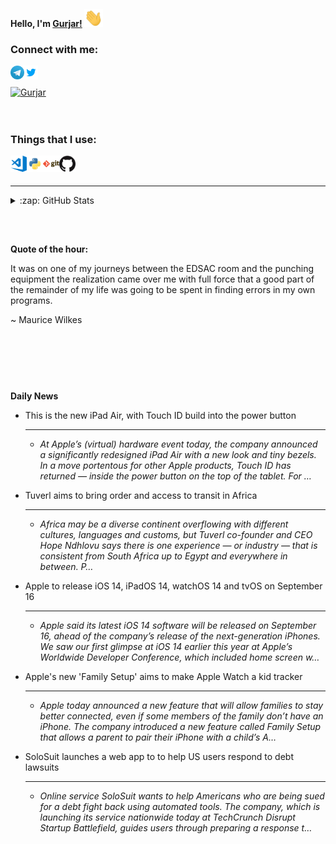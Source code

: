 #### Hello, I'm [Gurjar!](https://GurjarKing.github.io) <img src="https://raw.githubusercontent.com/ABSphreak/ABSphreak/master/gifs/Hi.gif" width="30px"></h2>


### Connect with me:

[<img align="left" alt="Gurjar | Telegram" width="22px" src="https://raw.githubusercontent.com/github/explore/80688e429a7d4ef2fca1e82350fe8e3517d3494d/topics/telegram/telegram.png" />][Telegram]
[<img align="left" alt="Gurjar | Twitter" width="22px" src="https://raw.githubusercontent.com/github/explore/80688e429a7d4ef2fca1e82350fe8e3517d3494d/topics/twitter/twitter.png" />][Twitter]
<br >
<br >
<a href="https://github.com/GurjarKing"><img src="https://komarev.com/ghpvc/?username=GurjarKing" alt="Gurjar" /></a> <br />
<br />
<br />
<!-- <br >

![](https://visitor-badge.glitch.me/badge?page_id=GurjarKing)

<br /> -->

### Things that I use:

[<img align="left" alt="Visual Studio Code" width="26px" src="https://raw.githubusercontent.com/github/explore/80688e429a7d4ef2fca1e82350fe8e3517d3494d/topics/visual-studio-code/visual-studio-code.png" />][VSCode]
[<img align="left" alt="Python" width="26px" src="https://raw.githubusercontent.com/github/explore/80688e429a7d4ef2fca1e82350fe8e3517d3494d/topics/python/python.png" />][Python]
[<img align="left" alt="Git" width="26px" src="https://raw.githubusercontent.com/github/explore/80688e429a7d4ef2fca1e82350fe8e3517d3494d/topics/git/git.png" />][Git]
[<img align="left" alt="GitHub" width="26px" src="https://raw.githubusercontent.com/github/explore/78df643247d429f6cc873026c0622819ad797942/topics/github/github.png" />][Github]

<br />
<br />

---
<details>
  <summary>:zap: GitHub Stats</summary>

<img align="left" alt="Gurjar's Github Stats" src="https://github-readme-stats.vercel.app/api?username=GurjarKing&show_icons=true&hide_border=true&count_private=true&include_all_commit=true&theme=algolia" />

</details>

<!-- ### 🔔 My latest tweet
<a href="https://twitter.com/Gurjar_King43" target="_blank">
	<img src="https://github.com/GurjarKing/GurjarKing/raw/master/tweet.png" width="70%" align="center" alt="Click to view on Twitter" title="My latest tweet, as an image"/>
</a> -->
<br>

<pre>

</pre>

**Quote of the hour:**

It was on one of my journeys between the EDSAC room and the punching equipment the realization came over me with full force that a good part of the remainder of my life was going to be spent in finding errors in my own programs.

~ Maurice Wilkes
<pre>

</pre>
<br>
<pre>


</pre>
<strong>Daily News</strong>
  
  - This is the new iPad Air, with Touch ID build into the power button
     <hr/>
     
      - *At Apple’s (virtual) hardware event today, the company announced a significantly redesigned iPad Air with a new look and tiny bezels. In a move portentous for other Apple products, Touch ID has returned — inside the power button on the top of the tablet. For …*
     
  - Tuverl aims to bring order and access to transit in Africa
      <hr/>
      
      - *Africa may be a diverse continent overflowing with different cultures, languages and customs, but Tuverl co-founder and CEO Hope Ndhlovu says there is one experience — or industry — that is consistent from South Africa up to Egypt and everywhere in between. P…*
      
  - Apple to release iOS 14, iPadOS 14, watchOS 14 and tvOS on September 16
      <hr/>
      
      - *Apple said its latest iOS 14 software will be released on September 16, ahead of the company’s release of the next-generation iPhones. We saw our first glimpse at iOS 14 earlier this year at Apple’s Worldwide Developer Conference, which included home screen w…*
      
  - Apple's new 'Family Setup' aims to make Apple Watch a kid tracker
      <hr/>
      
      - *Apple today announced a new feature that will allow families to stay better connected, even if some members of the family don’t have an iPhone. The company introduced a new feature called Family Setup that allows a parent to pair their iPhone with a child’s A…*
       
  - SoloSuit launches a web app to to help US users respond to debt lawsuits
      <hr/>
       
       - *Online service SoloSuit wants to help Americans who are being sued for a debt fight back using automated tools. The company, which is launching its service nationwide today at TechCrunch Disrupt Startup Battlefield, guides users through preparing a response t…*
      

<br />

[VSCode]: https://code.visualstudio.com/
[Python]: https://www.python.org/
[Git]: https://git-scm.com/
[Github]: https://github.com/
[Telegram]: https://t.me/Gurjar_King/
[Twitter]: https://twitter.com/Gurjar_King43/
